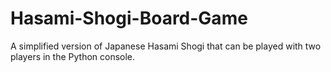 # Hasami-Shogi-Board-Game

A simplified version of Japanese Hasami Shogi that can be played with two players in the Python console.
